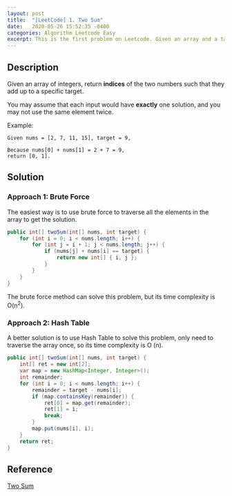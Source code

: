 ```yaml
---
layout: post
title:  "[LeetCode] 1. Two Sum"
date:   2020-05-26 15:52:35 -0400
categories: Algorithm Leetcode Easy
excerpt: This is the first problem on Leetcode. Given an array and a target, find two numbers in the array so that their sum is equal to the target, and return the subscript of the two numbers ...... 
---
```


## Description

Given an array of integers, return **indices** of the two numbers such that they add up to a specific target.

You may assume that each input would have **exactly** one solution, and you may not use the same element twice.

Example:

```
Given nums = [2, 7, 11, 15], target = 9,

Because nums[0] + nums[1] = 2 + 7 = 9,
return [0, 1].
```

## Solution

### Approach 1: Brute Force

The easiest way is to use brute force to traverse all the elements in the array to get the solution.

```java
public int[] twoSum(int[] nums, int target) {
    for (int i = 0; i < nums.length; i++) {
        for (int j = i + 1; j < nums.length; j++) {
            if (nums[j] + nums[i] == target) {
                return new int[] { i, j };
            }
        }
    }
}
```

The brute force method can solve this problem, but its time complexity is O(n<sup>2</sup>).

### Approach 2: Hash Table

A better solution is to use Hash Table to solve this problem, only need to traverse the array once, so its time complexity is O (n).

```java
public int[] twoSum(int[] nums, int target) {
    int[] ret = new int[2];
    var map = new HashMap<Integer, Integer>();
    int remainder;
    for (int i = 0; i < nums.length; i++) {
        remainder = target - nums[i];
        if (map.containsKey(remainder)) {
            ret[0] = map.get(remainder);
            ret[1] = i;
            break;
        }
        map.put(nums[i], i);
    }
    return ret;
}
```

## Reference

[Two Sum](https://leetcode.com/problems/two-sum/)